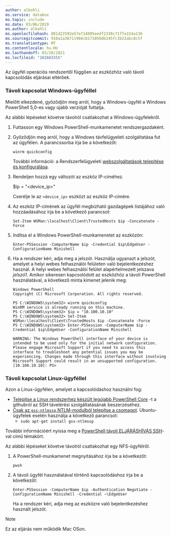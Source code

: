 ```yaml
---
author: alkohli
ms.service: databox
ms.topic: include
ms.date: 03/06/2019
ms.author: alkohli
ms.openlocfilehash: 881d22592e57ef14885eedf2330c71ffa154a136
ms.sourcegitcommit: 910a1a38711966cb171050db245fc3b22abc8c5f
ms.translationtype: MT
ms.contentlocale: hu-HU
ms.lasthandoff: 03/20/2021
ms.locfileid: "102603355"
---
```

Az ügyfél operációs rendszertől függően az eszközhöz való távoli kapcsolódás eljárásai eltérőek.

### <a name="remotely-connect-from-a-windows-client"></a>Távoli kapcsolat Windows-ügyféllel

Mielőtt elkezdené, győződjön meg arról, hogy a Windows-ügyfél a Windows PowerShell 5,0-es vagy újabb verzióját futtatja.

Az alábbi lépéseket követve távolról csatlakozhat a Windows-ügyfelekről.

1. Futtasson egy Windows PowerShell-munkamenetet rendszergazdaként.
2. Győződjön meg arról, hogy a Windows távfelügyeleti szolgáltatása fut az ügyfélen. A parancssorba írja be a következőt:

    `winrm quickconfig`

    További információ: a Rendszerfelügyeleti [webszolgáltatások telepítése és konfigurálása](/windows/win32/winrm/installation-and-configuration-for-windows-remote-management#quick-default-configuration).

3. Rendeljen hozzá egy változót az eszköz IP-címéhez.

    $ip = "<device_ip>"

    Cserélje le az `<device_ip>` eszközt az eszköz IP-címére.

4. Az eszköz IP-címének az ügyfél megbízható gazdagépek listájához való hozzáadásához írja be a következő parancsot:

    `Set-Item WSMan:\localhost\Client\TrustedHosts $ip -Concatenate -Force`

5. Indítsa el a Windows PowerShell-munkamenetet az eszközön:

    `Enter-PSSession -ComputerName $ip -Credential $ip\EdgeUser -ConfigurationName Minishell`

6. Ha a rendszer kéri, adja meg a jelszót. Használja ugyanazt a jelszót, amelyet a helyi webes felhasználói felületen való bejelentkezéshez használ. A helyi webes felhasználói felület alapértelmezett jelszava *jelszó1*. Amikor sikeresen kapcsolódott az eszközhöz a távoli PowerShell használatával, a következő minta kimenet jelenik meg:  

    ```
    Windows PowerShell
    Copyright (C) Microsoft Corporation. All rights reserved.
    
    PS C:\WINDOWS\system32> winrm quickconfig
    WinRM service is already running on this machine.
    PS C:\WINDOWS\system32> $ip = "10.100.10.10"
    PS C:\WINDOWS\system32> Set-Item WSMan:\localhost\Client\TrustedHosts $ip -Concatenate -Force
    PS C:\WINDOWS\system32> Enter-PSSession -ComputerName $ip -Credential $ip\EdgeUser -ConfigurationName Minishell

    WARNING: The Windows PowerShell interface of your device is intended to be used only for the initial network configuration. Please engage Microsoft Support if you need to access this interface to troubleshoot any potential issues you may be experiencing. Changes made through this interface without involving Microsoft Support could result in an unsupported configuration.
    [10.100.10.10]: PS>
    ```

### <a name="remotely-connect-from-a-linux-client"></a>Távoli kapcsolat Linux-ügyféllel

Azon a Linux-ügyfélen, amelyet a kapcsolódáshoz használni fog:

- [Telepítse a Linux rendszerhez készült legújabb PowerShell Core](/powershell/scripting/install/installing-powershell-core-on-linux) -t a githubról az SSH távelérési szolgáltatásának beszerzéséhez. 
- [Csak az `gss-ntlmssp` NTLM-modulból telepítse a csomagot](https://github.com/Microsoft/omi/blob/master/Unix/doc/setup-ntlm-omi.md). Ubuntu-ügyfelek esetén használja a következő parancsot:
    - `sudo apt-get install gss-ntlmssp`

További információért nyissa meg a [PowerShell távoli ELJÁRÁSHÍVÁS SSH](/powershell/scripting/learn/remoting/ssh-remoting-in-powershell-core)-val című témakört.

Az alábbi lépéseket követve távolról csatlakozhat egy NFS-ügyfélről.

1. A PowerShell-munkamenet megnyitásához írja be a következőt:

    `pwsh`
 
2. A távoli ügyfél használatával történő kapcsolódáshoz írja be a következőt:

    `Enter-PSSession -ComputerName $ip -Authentication Negotiate -ConfigurationName Minishell -Credential ~\EdgeUser`

    Ha a rendszer kéri, adja meg az eszközre való bejelentkezéshez használt jelszót.
 
> [!NOTE]
> Ez az eljárás nem működik Mac OSon.